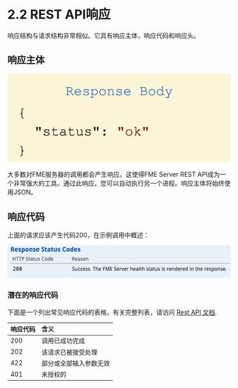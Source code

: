 # 2.2 REST API响应

响应结构与请求结构非常相似。它具有响应主体，响应代码和响应头。

## 响应主体

![](../.gitbook/assets/image2.2.1.responsebody.png)

大多数对FME服务器的调用都会产生响应。这使得FME Server REST API成为一个非常强大的工具。通过此响应，您可以自动执行另一个进程。响应主体将始终使用JSON。

## 响应代码

上面的请求应该产生代码200，在示例调用中概述：

![](../.gitbook/assets/image2.2.2.responsecodes.png)

### 潜在的响应代码

下面是一个列出常见响应代码的表格。有关完整列表，请访问 [Rest API 文档](https://docs.safe.com/fme/html/FME_REST/apidoc/v3/index.html).

| 响应代码 | 含义 |
| :--- | :--- |
| 200 | 调用已成功完成 |
| 202 | 该请求已被接受处理 |
| 422 | 部分或全部输入参数无效 |
| 401 | 未授权的 |

